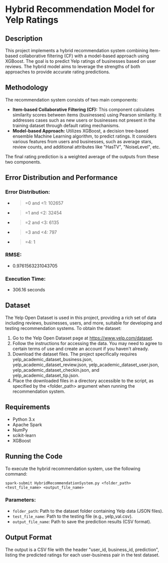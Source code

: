 # Hybrid Recommendation Model for Yelp Ratings

## Description

This project implements a hybrid recommendation system combining item-based collaborative filtering (CF) with a model-based approach using XGBoost. The goal is to predict Yelp ratings of businesses based on user reviews. The hybrid model aims to leverage the strengths of both approaches to provide accurate rating predictions.

## Methodology

The recommendation system consists of two main components:

- **Item-based Collaborative Filtering (CF):** This component calculates similarity scores between items (businesses) using Pearson similarity. It addresses cases such as new users or businesses not present in the training dataset through default rating mechanisms.
- **Model-based Approach:** Utilizes XGBoost, a decision tree-based ensemble Machine Learning algorithm, to predict ratings. It considers various features from users and businesses, such as average stars, review counts, and additional attributes like "HasTV", "NoiseLevel", etc.
  
The final rating prediction is a weighted average of the outputs from these two components.

## Error Distribution and Performance

### Error Distribution:
- >=0 and <1: 102657
- >=1 and <2: 32454
- >=2 and <3: 6135
- >=3 and <4: 797
- >=4: 1

### RMSE:
- 0.9761563231043705

### Execution Time:
- 306.16 seconds

## Dataset

The Yelp Open Dataset is used in this project, providing a rich set of data including reviews, businesses, users, and more, suitable for developing and testing recommendation systems. To obtain the dataset:

1. Go to the Yelp Open Dataset page at https://www.yelp.com/dataset.
2. Follow the instructions for accessing the data. You may need to agree to certain terms of use and create an account if you haven't already.
3. Download the dataset files. The project specifically requires yelp_academic_dataset_business.json, yelp_academic_dataset_review.json, yelp_academic_dataset_user.json, yelp_academic_dataset_checkin.json, and yelp_academic_dataset_tip.json.
4. Place the downloaded files in a directory accessible to the script, as specified by the <folder_path> argument when running the recommendation system.

## Requirements

- Python 3.x
- Apache Spark
- NumPy
- scikit-learn
- XGBoost

## Running the Code

To execute the hybrid recommendation system, use the following command:

```console
spark-submit HybridRecommendationSystem.py <folder_path> <test_file_name> <output_file_name>
```

### Parameters:

- `folder_path`: Path to the dataset folder containing Yelp data (JSON files).
- `test_file_name`: Path to the testing file (e.g., yelp_val.csv).
- `output_file_name`: Path to save the prediction results (CSV format).

## Output Format

The output is a CSV file with the header "user_id, business_id, prediction", listing the predicted ratings for each user-business pair in the test dataset.
